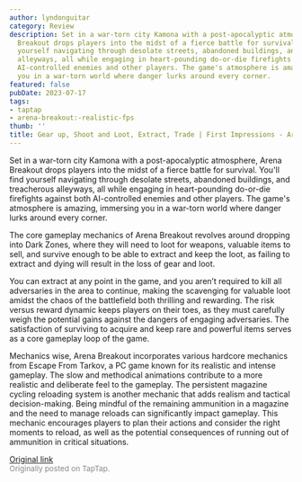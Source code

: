 ```yaml
---
author: lyndonguitar
category: Review
description: Set in a war-torn city Kamona with a post-apocalyptic atmosphere, Arena
  Breakout drops players into the midst of a fierce battle for survival. You'll find
  yourself navigating through desolate streets, abandoned buildings, and treacherous
  alleyways, all while engaging in heart-pounding do-or-die firefights against both
  AI-controlled enemies and other players. The game's atmosphere is amazing, immersing
  you in a war-torn world where danger lurks around every corner.
featured: false
pubDate: 2023-07-17
tags:
- taptap
- arena-breakout:-realistic-fps
thumb: ''
title: Gear up, Shoot and Loot, Extract, Trade | First Impressions - Arena Breakout
---
```


Set in a war-torn city Kamona with a post-apocalyptic atmosphere, Arena Breakout drops players into the midst of a fierce battle for survival. You'll find yourself navigating through desolate streets, abandoned buildings, and treacherous alleyways, all while engaging in heart-pounding do-or-die firefights against both AI-controlled enemies and other players. The game's atmosphere is amazing, immersing you in a war-torn world where danger lurks around every corner.

The core gameplay mechanics of Arena Breakout revolves around dropping into Dark Zones, where they will need to loot for weapons, valuable items to sell, and survive enough to be able to extract and keep the loot, as failing to extract and dying will result in the loss of gear and loot.

You can extract at any point in the game, and you aren’t required to kill all adversaries in the area to continue, making the scavenging for valuable loot amidst the chaos of the battlefield both thrilling and rewarding. The risk versus reward dynamic keeps players on their toes, as they must carefully weigh the potential gains against the dangers of engaging adversaries. The satisfaction of surviving to acquire and keep rare and powerful items serves as a core gameplay loop of the game.

Mechanics wise, Arena Breakout incorporates various hardcore mechanics from Escape From Tarkov, a PC game known for its realistic and intense gameplay. The slow and methodical animations contribute to a more realistic and deliberate feel to the gameplay. The persistent magazine cycling reloading system is another mechanic that adds realism and tactical decision-making. Being mindful of the remaining ammunition in a magazine and the need to manage reloads can significantly impact gameplay. This mechanic encourages players to plan their actions and consider the right moments to reload, as well as the potential consequences of running out of ammunition in critical situations.

[Original link](https://m.taptap.io/post/6013625?share_id=e89ce6986f13&utm_medium=share&utm_source=discord)<br><span style="font-size: 0.95em; color: #888;">Originally posted on TapTap.</span>